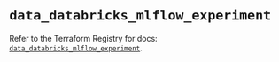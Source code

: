 # `data_databricks_mlflow_experiment`

Refer to the Terraform Registry for docs: [`data_databricks_mlflow_experiment`](https://registry.terraform.io/providers/databricks/databricks/1.71.0/docs/data-sources/mlflow_experiment).
